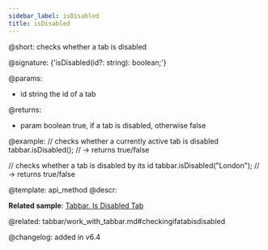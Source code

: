 ```yaml
---
sidebar_label: isDisabled
title: isDisabled
---          
```


@short: checks whether a tab is disabled

@signature: {'isDisabled(id?: string): boolean;'}

@params:
- id	string      the id of a tab


@returns:
- param	boolean     true, if a tab is disabled, otherwise false

@example:
// checks whether a currently active tab is disabled
tabbar.isDisabled();  // -> returns true/false 

// checks whether a tab is disabled by its id
tabbar.isDisabled("London"); // -> returns true/false



@template: api_method
@descr:

**Related sample**: [Tabbar. Is Disabled Tab](https://snippet.dhtmlx.com/86er2y7m)

@related: tabbar/work_with_tabbar.md#checkingifatabisdisabled

@changelog: added in v6.4


